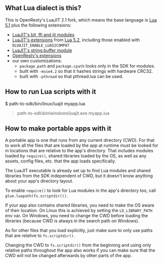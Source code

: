 
## What Lua dialect is this?

This is OpenResty's LuaJIT 2.1 fork, which means the base language is
[Lua 5.1](http://www.lua.org/manual/5.1/manual.html) plus the following
extensions:

  * [LuaJIT's bit, ffi and jit modules](http://luajit.org/extensions.html#modules)
  * [LuaJIT's extensions](http://luajit.org/extensions.html#lua52)
    from [Lua 5.2](http://www.lua.org/manual/5.2/manual.html),
    including those enabled with `DLUAJIT_ENABLE_LUA52COMPAT`
  * [LuaJIT's string.buffer module](https://htmlpreview.github.io/?https://github.com/LuaJIT/LuaJIT/blob/v2.1/doc/ext_buffer.html)
  * [OpenResty's extensions](https://github.com/openresty/luajit2#openresty-extensions)
  * our own customizations:
    * `package.path` and `package.cpath` looks only in the SDK for modules.
    * built with `-msse4.2` so that it hashes strings with hardware CRC32.
    * built with `-pthread` so that pthread.lua can be used.

## How to run Lua scripts with it

  $ path-to-sdk/bin/linux/luajit        myapp.lua
  > path-to-sdk\bin\windows\luajit.exe  myapp.lua

## How to make portable apps with it

A portable app is one that runs from any current directory (CWD).
For that to work all the files that are loaded by the app at runtime must be
looked for in locations that are relative to the app's directory. That
includes modules loaded by `require()`, shared libraries loaded by the OS,
as well as any assets, config files, etc. that the app loads specifically.

The LuaJIT executable is already set up to find Lua modules and shared
libraries from the SDK independent of CWD, but it doesn't know anything
about your app's directory layout.

To enable `require()` to look for Lua modules in the app's directory too,
call `glue.luapath(fs.scriptdir())`.

If your app also contains shared libraries, you need to make the OS aware
of their location. On Linux this is achieved by setting the `LD_LIBRARY_PATH`
env var. On Windows, you need to change the CWD before loading the libraries
(because CWD is always in the search path on Windows).

As for other files that you load explicitly, just make sure to only use
paths that are relative to `fs.scriptdir()`.

Changing the CWD to `fs.scriptdir()` from the beginning and using only
relative paths throughout the app also works if you can make sure that
the CWD will not be changed afterwards by other parts of the app.
